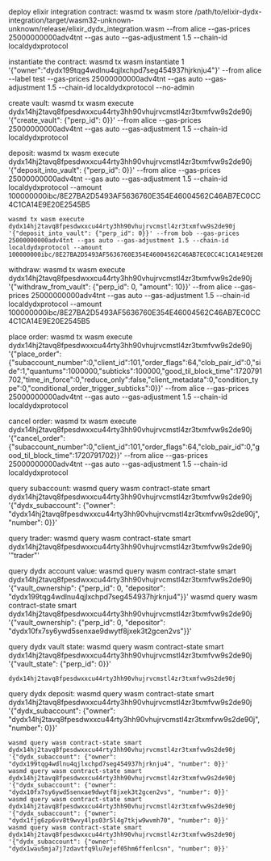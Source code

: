 deploy elixir integration contract:
    wasmd tx wasm store /path/to/elixir-dydx-integration/target/wasm32-unknown-unknown/release/elixir_dydx_integration.wasm --from alice --gas-prices 25000000000adv4tnt --gas auto --gas-adjustment 1.5 --chain-id localdydxprotocol

instantiate the contract: 
    wasmd tx wasm instantiate 1 '{"owner":"dydx199tqg4wdlnu4qjlxchpd7seg454937hjrknju4"}' --from alice --label test --gas-prices 25000000000adv4tnt --gas auto --gas-adjustment 1.5 --chain-id localdydxprotocol --no-admin

create vault: 
    wasmd tx wasm execute dydx14hj2tavq8fpesdwxxcu44rty3hh90vhujrvcmstl4zr3txmfvw9s2de90j '{"create_vault": {"perp_id": 0}}' --from alice --gas-prices 25000000000adv4tnt --gas auto --gas-adjustment 1.5 --chain-id localdydxprotocol

deposit:
    wasmd tx wasm execute dydx14hj2tavq8fpesdwxxcu44rty3hh90vhujrvcmstl4zr3txmfvw9s2de90j '{"deposit_into_vault": {"perp_id": 0}}' --from alice --gas-prices 25000000000adv4tnt --gas auto --gas-adjustment 1.5 --chain-id localdydxprotocol --amount 100000000ibc/8E27BA2D5493AF5636760E354E46004562C46AB7EC0CC4C1CA14E9E20E2545B5

    wasmd tx wasm execute dydx14hj2tavq8fpesdwxxcu44rty3hh90vhujrvcmstl4zr3txmfvw9s2de90j '{"deposit_into_vault": {"perp_id": 0}}' --from bob --gas-prices 25000000000adv4tnt --gas auto --gas-adjustment 1.5 --chain-id localdydxprotocol --amount 100000000ibc/8E27BA2D5493AF5636760E354E46004562C46AB7EC0CC4C1CA14E9E20E2545B5

 withdraw:
    wasmd tx wasm execute dydx14hj2tavq8fpesdwxxcu44rty3hh90vhujrvcmstl4zr3txmfvw9s2de90j '{"withdraw_from_vault": {"perp_id": 0, "amount": 10}}' --from alice --gas-prices 25000000000adv4tnt --gas auto --gas-adjustment 1.5 --chain-id localdydxprotocol --amount 100000000ibc/8E27BA2D5493AF5636760E354E46004562C46AB7EC0CC4C1CA14E9E20E2545B5

place order: 
 wasmd tx wasm execute dydx14hj2tavq8fpesdwxxcu44rty3hh90vhujrvcmstl4zr3txmfvw9s2de90j '{"place_order":{"subaccount_number":0,"client_id":101,"order_flags":64,"clob_pair_id":0,"side":1,"quantums":1000000,"subticks":100000,"good_til_block_time":1720791702,"time_in_force":0,"reduce_only":false,"client_metadata":0,"condition_type":0,"conditional_order_trigger_subticks":0}}' --from alice --gas-prices 25000000000adv4tnt --gas auto --gas-adjustment 1.5 --chain-id localdydxprotocol

cancel order: 
 wasmd tx wasm execute dydx14hj2tavq8fpesdwxxcu44rty3hh90vhujrvcmstl4zr3txmfvw9s2de90j '{"cancel_order":{"subaccount_number":0,"client_id":101,"order_flags":64,"clob_pair_id":0,"good_til_block_time":1720791702}}' --from alice --gas-prices 25000000000adv4tnt --gas auto --gas-adjustment 1.5 --chain-id localdydxprotocol


query subaccount: 
    wasmd query wasm contract-state smart dydx14hj2tavq8fpesdwxxcu44rty3hh90vhujrvcmstl4zr3txmfvw9s2de90j '{"dydx_subaccount": {"owner": "dydx14hj2tavq8fpesdwxxcu44rty3hh90vhujrvcmstl4zr3txmfvw9s2de90j", "number": 0}}'

query trader:
    wasmd query wasm contract-state smart dydx14hj2tavq8fpesdwxxcu44rty3hh90vhujrvcmstl4zr3txmfvw9s2de90j '"trader"' 

query dydx account value: 
    wasmd query wasm contract-state smart dydx14hj2tavq8fpesdwxxcu44rty3hh90vhujrvcmstl4zr3txmfvw9s2de90j '{"vault_ownership": {"perp_id": 0, "depositor": "dydx199tqg4wdlnu4qjlxchpd7seg454937hjrknju4"}}'
    wasmd query wasm contract-state smart dydx14hj2tavq8fpesdwxxcu44rty3hh90vhujrvcmstl4zr3txmfvw9s2de90j '{"vault_ownership": {"perp_id": 0, "depositor": "dydx10fx7sy6ywd5senxae9dwytf8jxek3t2gcen2vs"}}'

query dydx vault state: 
    wasmd query wasm contract-state smart dydx14hj2tavq8fpesdwxxcu44rty3hh90vhujrvcmstl4zr3txmfvw9s2de90j '{"vault_state": {"perp_id": 0}}'



    dydx14hj2tavq8fpesdwxxcu44rty3hh90vhujrvcmstl4zr3txmfvw9s2de90j

















query dydx deposit: 
    wasmd query wasm contract-state smart dydx14hj2tavq8fpesdwxxcu44rty3hh90vhujrvcmstl4zr3txmfvw9s2de90j '{"dydx_subaccount": {"owner": "dydx14hj2tavq8fpesdwxxcu44rty3hh90vhujrvcmstl4zr3txmfvw9s2de90j", "number": 0}}'

    wasmd query wasm contract-state smart dydx14hj2tavq8fpesdwxxcu44rty3hh90vhujrvcmstl4zr3txmfvw9s2de90j '{"dydx_subaccount": {"owner": "dydx199tqg4wdlnu4qjlxchpd7seg454937hjrknju4", "number": 0}}'
    wasmd query wasm contract-state smart dydx14hj2tavq8fpesdwxxcu44rty3hh90vhujrvcmstl4zr3txmfvw9s2de90j '{"dydx_subaccount": {"owner": "dydx10fx7sy6ywd5senxae9dwytf8jxek3t2gcen2vs", "number": 0}}'
    wasmd query wasm contract-state smart dydx14hj2tavq8fpesdwxxcu44rty3hh90vhujrvcmstl4zr3txmfvw9s2de90j '{"dydx_subaccount": {"owner": "dydx1fjg6zp6vv8t9wvy4lps03r5l4g7tkjw9wvmh70", "number": 0}}'
    wasmd query wasm contract-state smart dydx14hj2tavq8fpesdwxxcu44rty3hh90vhujrvcmstl4zr3txmfvw9s2de90j '{"dydx_subaccount": {"owner": "dydx1wau5mja7j7zdavtfq9lu7ejef05hm6ffenlcsn", "number": 0}}'
